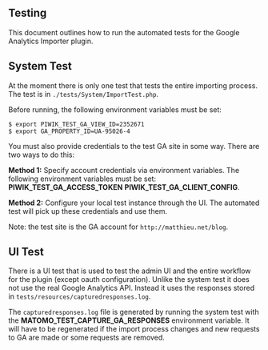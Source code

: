 ## Testing

This document outlines how to run the automated tests for the Google Analytics Importer plugin.

## System Test

At the moment there is only one test that tests the entire importing process. The test is in `./tests/System/ImportTest.php`.

Before running, the following environment variables must be set:

```
$ export PIWIK_TEST_GA_VIEW_ID=2352671
$ export GA_PROPERTY_ID=UA-95026-4
```

You must also provide credentials to the test GA site in some way. There are two ways to do this:

**Method 1:** Specify account credentials via environment variables. The following environment variables must be set:
**PIWIK_TEST_GA_ACCESS_TOKEN** **PIWIK_TEST_GA_CLIENT_CONFIG**.

**Method 2:** Configure your local test instance through the UI. The automated test will pick up these credentials and use them.

Note: the test site is the GA account for `http://matthieu.net/blog`.

## UI Test

There is a UI test that is used to test the admin UI and the entire workflow for the plugin (except oauth configuration). Unlike
the system test it does not use the real Google Analytics API. Instead it uses the responses stored in `tests/resources/capturedresponses.log`.

The `capturedresponses.log` file is generated by running the system test with the **MATOMO_TEST_CAPTURE_GA_RESPONSES** environment variable. It will have to be
regenerated if the import process changes and new requests to GA are made or some requests are removed.